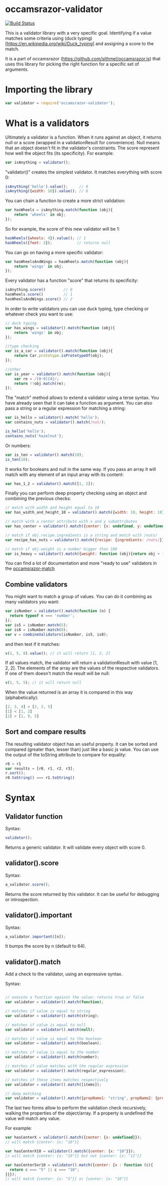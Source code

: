 occamsrazor-validator
=====================
[![Build Status](https://travis-ci.org/sithmel/occamsrazor-validator.svg?branch=master)](https://travis-ci.org/sithmel/occamsrazor-validator)

This is a validator library with a very specific goal. Identifying if a value matches some criteria using (duck typing)[https://en.wikipedia.org/wiki/Duck_typing] and assigning a score to the match.

It is a part of occamsrazor (https://github.com/sithmel/occamsrazor.js) that uses this library for picking the right function for a specific set of arguments.

Importing the library
=====================
```js
var validator = require('occamsrazor-validator');
```

What is a  validators
=====================
Ultimately a validator is a function. When it runs against an object, it returns null or a score (wrapped in a validationResult for convenience).
Null means that an object doesn't fit in the validator's constraints.
The score represent how well the object fits (its specificity). For example:

```js
var isAnything = validator();
```

"validator()" creates the simplest validator. It matches everything with score 0:
```js
isAnything('hello').value();     // 0
isAnything({width: 10}).value(); // 0
```
You can chain a function to create a more strict validation:
```js
var hasWheels = isAnything.match(function (obj){
    return 'wheels' in obj;
});
```
So for example, the score of this new validator will be 1:
```js
hasWheels({wheels: 4}).value(); // 1
hasWheels({feet: 2});           // returns null
```
You can go on having a more specific validator:
```js
var hasWheelsAndWings = hasWheels.match(function (obj){
    return 'wings' in obj;
});
```
Every validator has a function "score" that returns its specificity:
```js
isAnything.score()        // 0
hasWheels.score()         // 1
hasWheelsAndWings.score() // 2
```
In order to write validators you can use duck typing, type checking or whatever check you want to use:
```js
// duck typing
var has_wings = validator().match(function (obj){
    return 'wings' in obj;
});

//type checking
var is_a_car = validator().match(function (obj){
    return Car.prototype.isPrototypeOf(obj);
});

//other
var is_year = validator().match(function (obj){
    var re = /[0-9]{4}/;
    return !!obj.match(re);
});
```
The "match" method allows to extend a validator using a terse syntax. You have already seen that it can take a function as argument.
You can also pass a string or a regular expression for matching a string:
```js
var is_hello = validator().match('hello');
var contains_nuts = validator().match(/nut/);

is_hello('hello');
contains_nuts('hazelnut');
```
Or numbers:
```js
var is_ten = validator().match(10);
is_ten(10);
```
It works for booleans and null in the same way.
If you pass an array it will match with any element of an input array with its content:
```js
var has_1_2 = validator().match([1, 2]);
```
Finally you can perform deep property checking using an object and combining the previous checks:
```js
// match with width and height equal to 10
var has_width_and_height_10 = validator().match({width: 10, height: 10});

// match with a center attribute with x and y subattributes
var has_center = validator().match({center: {x: undefined, y: undefined}});

// match if obj.recipe.ingredients is a string and match with /nuts/
var recipe_has_nuts = validator().match({recipe: {ingredients: /nuts/}});

// match if obj.weight is a number bigger than 100
var is_heavy = validator().match({weight: function (obj){return obj > 100}});
```
You can find a lot of documentation and more "ready to use" validators in the [occamsrazor-match](https://github.com/sithmel/occamsrazor-match)

Combine validators
------------------
You might want to match a group of values. You can do it combining as many validators you want:
```js
var isNumber = validator().match(function (n) {
  return typeof n === 'number';
});
var is5 = isNumber.match(5);
var is8 = isNumber.match(8);
var v = combineValidators(isNumber, is5, is8);
```
and then test if it matches:
```js
v(1, 5, 8).value(); // it will return [1, 2, 2]
```
If all values match, the validator will return a validationResult with value [1, 2, 2].
The elements of the array are the values of the respective validators.
If one of them doesn't match the result will be null:
```js
v(1, 5, 5); // it will return null
```
When the value returned is an array it is compared in this way (alphabetically):
```js
[2, 3, 4] > [2, 2, 5]
[1] < [1, 2]
[2] > [1, 9, 5]
```

Sort and compare results
------------------------
The resulting validator object has an useful property. It can be sorted and compared (greater than, lesser than) just like a basic js value. You can use the output of the toString attribute to compare for equality:
```js
r0 > r1
var results = [r0, r1, r2, r3];
r.sort();
r0.toString() === r1.toString()
```

Syntax
======

Validator function
------------------

Syntax:
```js
validator();
```

Returns a generic validator. It will validate every object with score 0.

validator().score
-----------------

Syntax:
```js
a_validator.score();
```
Returns the score returned by this validator. It can be useful for debugging or introspection.

validator().important
---------------------

Syntax:
```js
a_validator.important([n]);
```
It bumps the score by n (default to 64).

validator().match
-----------------

Add a check to the validator, using an expressive syntax.

Syntax:
```js

// execute a function against the value: returns true or false
var validator = validator().match(function);

// matches if value is equal to string
var validator = validator().match(string);

// matches if value is equal to null
var validator = validator().match(null);

// matches if value is equal to the boolean
var validator = validator().match(boolean);

// matches if value is equal to the number
var validator = validator().match(number);

// matches if value matches with the regular expression
var validator = validator().match(regular_expression);

// matches if these items matches respectively
var validator = validator().match([items]);

// deep matching
var validator = validator().match({propName1: "string", propName2: {propName3: "string"}});
```
The last two forms allow to perform the validation check recursively, walking the properties of the object/array.
If a property is undefined the value will match any value.

For example:
```js
var hasCenterX = validator().match({center: {x: undefined}});
// will match {center: {x: "10"}}

var hasCenterX10 = validator().match({center: {x: "10"}});
// will match {center: {x: "10"}} but not {center: {x: "11"}}

var hasCenter5or10 = validator().match({center: {x : function (c){
  return c === "5" || c === "10";
}}});
// will match {center: {x: "5"}} or {center: {x: "10"}}
```
